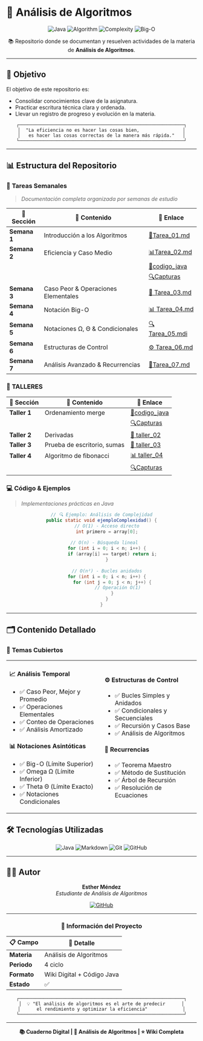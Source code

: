 # 🚀 Análisis de Algoritmos

<div align="center">

![Java](https://img.shields.io/badge/Java-ED8B00?style=for-the-badge&logo=openjdk&logoColor=white)
![Algorithm](https://img.shields.io/badge/Algorithm-Analysis-blue?style=for-the-badge&logo=algorithm&logoColor=white)
![Complexity](https://img.shields.io/badge/Time-Complexity-green?style=for-the-badge&logo=clock&logoColor=white)
![Big-O](https://img.shields.io/badge/Big--O-Notation-red?style=for-the-badge&logo=mathematics&logoColor=white)


  📚 Repositorio donde se documentan y resuelven actividades de la materia de **Análisis de Algoritmos**.

---

</div>

## 🚀 Objetivo

El objetivo de este repositorio es:

- Consolidar conocimientos clave de la asignatura.
- Practicar escritura técnica clara y ordenada.
- Llevar un registro de progreso y evolución en la materia.

<div align="center">

```
┌─────────────────────────────────────────────────────────────┐
│  "La eficiencia no es hacer las cosas bien,                │
│   es hacer las cosas correctas de la manera más rápida."   │
└─────────────────────────────────────────────────────────────┘
```

</div>

---

## 📊 Estructura del Repositorio

### 📝 **Tareas Semanales**
> *Documentación completa organizada por semanas de estudio*

| 📁 **Sección** | 🎯 **Contenido** | 🔗 **Enlace** |
|----------------|------------------|---------------|
| **Semana 1** | Introducción a los Algoritmos   | [📖Tarea_01.md](tareas/Tarea_01.md) |
| **Semana 2** | Eficiencia y Caso Medio           | [📊Tarea_02.md](tareas/Tarea_02/Tarea_02.md) |
|      |                                                  | [🎯codigo_java](tareas/Tarea_02/codigo_java) |
|      |                                                  | [🔍Capturas](tareas/Tarea_02/Capturas) |
| **Semana 3** | Caso Peor & Operaciones Elementales | [📖 Tarea_03.md](tareas/Tarea_03.md) |
| **Semana 4** | Notación Big-O | [📊 Tarea_04.md](tareas/Tarea_04.md) |
| **Semana 5** | Notaciones Ω, Θ & Condicionales | [🔍 Tarea_05.mdi](tareas/Tarea_05.md) |
| **Semana 6** | Estructuras de Control | [⚙️ Tarea_06.md](tareas/Tarea_06.md) |
| **Semana 7** | Análisis Avanzado & Recurrencias | [🎯Tarea_07.md](tareas/Tarea_07.md) |

### 📝 **TALLERES**

| 📁 **Sección** | 🎯 **Contenido** | 🔗 **Enlace** |
|----------------|------------------|---------------|
| **Taller 1** | Ordenamiento merge   | [🎯codigo_java](talleres/semana_02/codigo_java)|
|      |                                                    | [🔍Capturas](talleres/semana_02/Capturas) |
| **Taller 2** | Derivadas | [📖 taller_02](talleres/taller_02) |
| **Taller 3** | Prueba de escritorio, sumas | [📖 taller_03](talleres/taller_03) |
| **Taller 4** | Algoritmo de fibonacci | [📊 taller_04](talleres/taller_04/codigo_java) |
|      |                                                    | [🔍Capturas](talleres/taller_04/capturas) |

### 💻 **Código & Ejemplos**
> *Implementaciones prácticas en Java*

<div align="center">

```java
// 🔍 Ejemplo: Análisis de Complejidad
public static void ejemploComplexidad() {
    // O(1) - Acceso directo
    int primero = array[0];
    
    // O(n) - Búsqueda lineal  
    for (int i = 0; i < n; i++) {
        if (array[i] == target) return i;
    }
    
    // O(n²) - Bucles anidados
    for (int i = 0; i < n; i++) {
        for (int j = 0; j < n; j++) {
            // Operación O(1)
        }
    }
}
```

</div>

---

## 🗂️ Contenido Detallado

### 🎯 **Temas Cubiertos**

<table>
<tr>
<td width="50%">

#### 📈 **Análisis Temporal**
- ✅ Caso Peor, Mejor y Promedio
- ✅ Operaciones Elementales
- ✅ Conteo de Operaciones
- ✅ Análisis Amortizado

#### 📊 **Notaciones Asintóticas**
- ✅ Big-O (Límite Superior)
- ✅ Omega Ω (Límite Inferior)  
- ✅ Theta Θ (Límite Exacto)
- ✅ Notaciones Condicionales

</td>
<td width="50%">

#### ⚙️ **Estructuras de Control**
- ✅ Bucles Simples y Anidados
- ✅ Condicionales y Secuenciales
- ✅ Recursión y Casos Base
- ✅ Análisis de Algoritmos

#### 🧮 **Recurrencias**
- ✅ Teorema Maestro
- ✅ Método de Sustitución
- ✅ Árbol de Recursión
- ✅ Resolución de Ecuaciones

</td>
</tr>
</table>
	

## 🛠️ Tecnologías Utilizadas

<div align="center">

![Java](https://img.shields.io/badge/Java-17+-orange?style=flat-square&logo=openjdk)
![Markdown](https://img.shields.io/badge/Markdown-Documentation-blue?style=flat-square&logo=markdown)
![Git](https://img.shields.io/badge/Git-Version%20Control-red?style=flat-square&logo=git)
![GitHub](https://img.shields.io/badge/GitHub-Repository-black?style=flat-square&logo=github)

</div>



---

## 👨‍💻 Autor

<div align="center">

**Esther Méndez**  
*Estudiante de Análisis de Algoritmos*

[![GitHub](https://img.shields.io/badge/GitHub-Esthermendez5-black?style=for-the-badge&logo=github)](https://github.com/Esthermendez5)

---

### 📅 **Información del Proyecto**

| 📋 **Campo** | 📝 **Detalle** |
|-------------|----------------|
| **Materia** | Análisis de Algoritmos |
| **Periodo** | 4 ciclo|
| **Formato** | Wiki Digital + Código Java |
| **Estado** | ✅  |

</div>



<div align="center">



```
┌─────────────────────────────────────────────────────────────┐
│  💡 "El análisis de algoritmos es el arte de predecir      │
│      el rendimiento y optimizar la eficiencia"             │
└─────────────────────────────────────────────────────────────┘
```

---

**📚 Cuaderno Digital | 🚀 Análisis de Algoritmos | ⭐ Wiki Completa**

</div>
